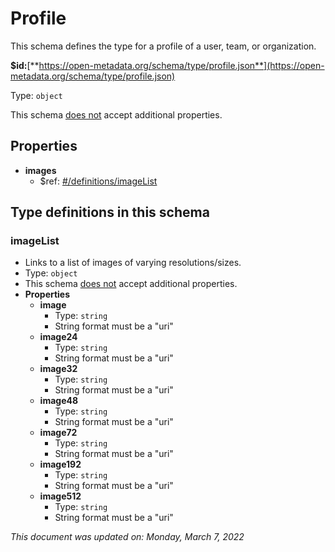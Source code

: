 # Profile

This schema defines the type for a profile of a user, team, or organization.

**$id:**[**https://open-metadata.org/schema/type/profile.json**](https://open-metadata.org/schema/type/profile.json)

Type: `object`

This schema <u>does not</u> accept additional properties.

## Properties
 - **images**
	 - $ref: [#/definitions/imageList](#imagelist)


## Type definitions in this schema
### imageList

 - Links to a list of images of varying resolutions/sizes.
 - Type: `object`
 - This schema <u>does not</u> accept additional properties.
 - **Properties**
	 - **image**
		 - Type: `string`
		 - String format must be a "uri"
	 - **image24**
		 - Type: `string`
		 - String format must be a "uri"
	 - **image32**
		 - Type: `string`
		 - String format must be a "uri"
	 - **image48**
		 - Type: `string`
		 - String format must be a "uri"
	 - **image72**
		 - Type: `string`
		 - String format must be a "uri"
	 - **image192**
		 - Type: `string`
		 - String format must be a "uri"
	 - **image512**
		 - Type: `string`
		 - String format must be a "uri"




_This document was updated on: Monday, March 7, 2022_